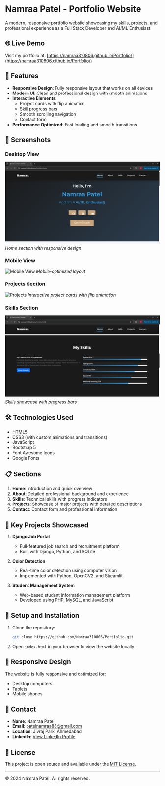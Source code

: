 # Namraa Patel - Portfolio Website

A modern, responsive portfolio website showcasing my skills, projects, and professional experience as a Full Stack Developer and AI/ML Enthusiast.

## 🌐 Live Demo
Visit my portfolio at: [https://namraa310806.github.io/Portfolio/](https://namraa310806.github.io/Portfolio/)

## 🚀 Features

- **Responsive Design**: Fully responsive layout that works on all devices
- **Modern UI**: Clean and professional design with smooth animations
- **Interactive Elements**: 
  - Project cards with flip animation
  - Skill progress bars
  - Smooth scrolling navigation
  - Contact form
- **Performance Optimized**: Fast loading and smooth transitions

## 📸 Screenshots

### Desktop View
![Desktop View](screenshots/desktop.png)
*Home section with responsive design*

### Mobile View
![Mobile View](screenshots/mobile.png)
*Mobile-optimized layout*

### Projects Section
![Projects](screenshots/projects.jpeg)
*Interactive project cards with flip animation*

### Skills Section
![Skills](screenshots/skills.png)
*Skills showcase with progress bars*

## 🛠️ Technologies Used

- HTML5
- CSS3 (with custom animations and transitions)
- JavaScript
- Bootstrap 5
- Font Awesome Icons
- Google Fonts

## 📋 Sections

1. **Home**: Introduction and quick overview
2. **About**: Detailed professional background and experience
3. **Skills**: Technical skills with progress indicators
4. **Projects**: Showcase of major projects with detailed descriptions
5. **Contact**: Contact form and professional information

## 🎯 Key Projects Showcased

1. **Django Job Portal**
   - Full-featured job search and recruitment platform
   - Built with Django, Python, and SQLite

2. **Color Detection**
   - Real-time color detection using computer vision
   - Implemented with Python, OpenCV2, and Streamlit

3. **Student Management System**
   - Web-based student information management platform
   - Developed using PHP, MySQL, and JavaScript

## 🔧 Setup and Installation

1. Clone the repository:
   ```bash
   git clone https://github.com/Namraa310806/Portfolio.git
   ```

2. Open `index.html` in your browser to view the website locally

## 📱 Responsive Design

The website is fully responsive and optimized for:
- Desktop computers
- Tablets
- Mobile phones

## 🤝 Contact

- **Name**: Namraa Patel
- **Email**: patelnamraa88@gmail.com
- **Location**: Jivraj Park, Ahmedabad
- **LinkedIn**: [View LinkedIn Profile](https://www.linkedin.com/in/namraa-patel-310806/)

## 📄 License

This project is open source and available under the [MIT License](LICENSE).

---

© 2024 Namraa Patel. All rights reserved.

